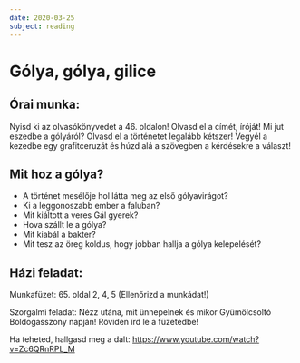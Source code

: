 ```yaml
---
date: 2020-03-25
subject: reading
---
```


# Gólya, gólya, gilice

## Órai munka:

Nyisd ki az olvasókönyvedet a 46. oldalon! Olvasd el a címét, íróját! Mi jut eszedbe a gólyáról?
Olvasd el a történetet legalább kétszer! Vegyél a kezedbe egy grafitceruzát és húzd alá a szövegben a kérdésekre a választ!

## Mit hoz a gólya?

* A történet mesélője hol látta meg az első gólyavirágot?
* Ki a leggonoszabb ember a faluban?
* Mit kiáltott a veres Gál gyerek?
* Hova szállt le a gólya?
* Mit kiabál a bakter?
* Mit tesz az öreg koldus, hogy jobban hallja a gólya kelepelését?

## Házi feladat:

Munkafüzet: 65. oldal 2, 4, 5 (Ellenőrizd a munkádat!)

Szorgalmi feladat: Nézz utána, mit ünnepelnek és mikor Gyümölcsoltó Boldogasszony napján! Röviden írd le a füzetedbe!

Ha teheted, hallgasd meg a dalt: https://www.youtube.com/watch?v=Zc6QRnRPL_M

